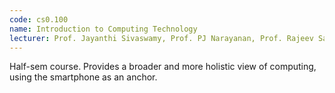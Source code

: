 ```yaml
---
code: cs0.100
name: Introduction to Computing Technology
lecturer: Prof. Jayanthi Sivaswamy, Prof. PJ Narayanan, Prof. Rajeev Sangal, Prof. Aftab Hussain
---
```

Half-sem course. Provides a broader and more holistic view of computing, using the smartphone as an anchor.

